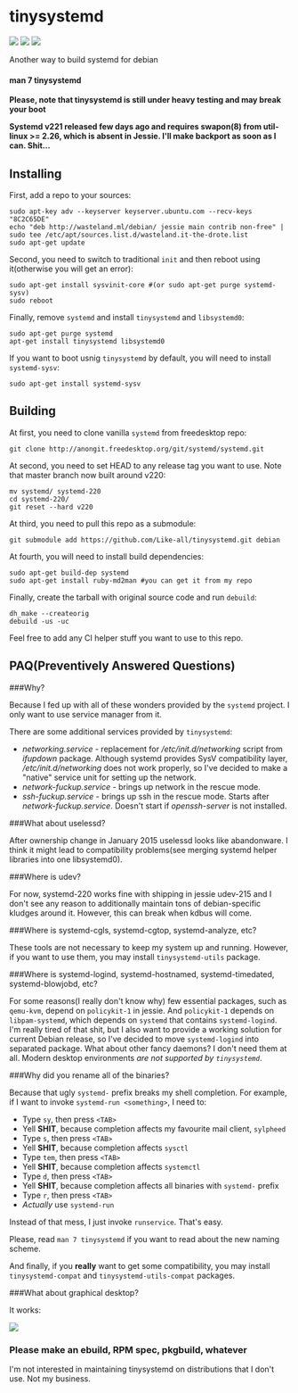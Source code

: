 # tinysystemd

![](http://wasteland.it-the-drote.tk/apps/debian/images/tinysystemd-version.png?drop-cache=true) ![](http://wasteland.it-the-drote.tk/apps/debian/images/tinysystemd-lintian-errors.png) ![](http://wasteland.it-the-drote.tk/apps/debian/images/tinysystemd-lintian-warnings.png)

Another way to build systemd for debian

#### man 7 tinysystemd

**Please, note that tinysystemd is still under heavy testing and may break your boot**

**Systemd v221 released few days ago and requires swapon(8) from util-linux >= 2.26, which is absent in Jessie. I'll make backport as soon as I can. Shit...**

Installing
----------

First, add a repo to your sources:

    sudo apt-key adv --keyserver keyserver.ubuntu.com --recv-keys "8C2C65DE"
    echo "deb http://wasteland.ml/debian/ jessie main contrib non-free" | sudo tee /etc/apt/sources.list.d/wasteland.it-the-drote.list
    sudo apt-get update

Second, you need to switch to traditional `init` and then reboot using it(otherwise you will get an error):

    sudo apt-get install sysvinit-core #(or sudo apt-get purge systemd-sysv)
    sudo reboot

Finally, remove `systemd` and install `tinysystemd` and `libsystemd0`:

    sudo apt-get purge systemd
    apt-get install tinysystemd libsystemd0

If you want to boot usnig `tinysystemd` by default, you will need to install `systemd-sysv`:

    sudo apt-get install systemd-sysv

Building
--------

At first, you need to clone vanilla `systemd` from freedesktop repo:

    git clone http://anongit.freedesktop.org/git/systemd/systemd.git

At second, you need to set HEAD to any release tag you want to use. Note that master branch now built around v220:

    mv systemd/ systemd-220
    cd systemd-220/
    git reset --hard v220

At third, you need to pull this repo as a submodule:

    git submodule add https://github.com/Like-all/tinysystemd.git debian

At fourth, you will need to install build dependencies:

    sudo apt-get build-dep systemd
    sudo apt-get install ruby-md2man #you can get it from my repo

Finally, create the tarball with original source code and run `debuild`:

    dh_make --createorig
    debuild -us -uc

Feel free to add any CI helper stuff you want to use to this repo.

PAQ(Preventively Answered Questions)
------------------------------------

###Why?

Because I fed up with all of these wonders provided by the `systemd` project. I only want to use service manager from it.

There are some additional services provided by `tinysystemd`:

+ *networking.service* - replacement for */etc/init.d/networking* script from *ifupdown* package. Although systemd provides SysV compatibility layer, */etc/init.d/networking* does not work properly, so I've decided to make a "native" service unit for setting up the network.
+ *network-fuckup.service* - brings up network in the rescue mode.
+ *ssh-fuckup.service* - brings up ssh in the rescue mode. Starts after *network-fuckup.service*. Doesn't start if *openssh-server* is not installed.

###What about uselessd?

After ownership change in January 2015 uselessd looks like abandonware. I think it might lead to compatibility problems(see merging systemd helper libraries into one libsystemd0).

###Where is udev?

For now, systemd-220 works fine with shipping in jessie udev-215 and I don't see any reason to additionally maintain tons of debian-specific kludges around it. However, this can break when kdbus will come.

###Where is systemd-cgls, systemd-cgtop, systemd-analyze, etc?

These tools are not necessary to keep my system up and running. However, if you want to use them, you may install `tinysystemd-utils` package.

###Where is systemd-logind, systemd-hostnamed, systemd-timedated, systemd-blowjobd, etc?

For some reasons(I really don't know why) few essential packages, such as `qemu-kvm`, depend on `policykit-1` in jessie. And `policykit-1` depends on `libpam-systemd`, which depends on `systemd` that contains `systemd-logind`. I'm really tired of that shit, but I also want to provide a working solution for current Debian release, so I've decided to move `systemd-logind` into separated package. What about other fancy daemons? I don't need them at all. Modern desktop environments *are not supported by `tinysystemd`*.

###Why did you rename all of the binaries?

Because that ugly `systemd-` prefix breaks my shell completion. For example, if I want to invoke `systemd-run <something>`, I need to:

+ Type `sy`, then press `<TAB>`
+ Yell **SHIT**, because completion affects my favourite mail client, `sylpheed`
+ Type `s`, then press `<TAB>`
+ Yell **SHIT**, because completion affects `sysctl`
+ Type `tem`, then press `<TAB>`
+ Yell **SHIT**, because completion affects `systemctl`
+ Type `d`, then press `<TAB>`
+ Yell **SHIT**, because completion affects all binaries with `systemd-` prefix
+ Type `r`, then press `<TAB>`
+ *Actually* use `systemd-run`

Instead of that mess, I just invoke `runservice`. That's easy.

Please, read `man 7 tinysystemd` if you want to read about the new naming scheme.

And finally, if you **really** want to get some compatibility, you may install `tinysystemd-compat` and `tinysystemd-utils-compat` packages.

###What about graphical desktop?

It works:

![](http://wasteland.it-the-drote.tk/shot/debian/tinysystemd.png)

### Please make an ebuild, RPM spec, pkgbuild, whatever

I'm not interested in maintaining tinysystemd on distributions that I don't use. Not my business.

